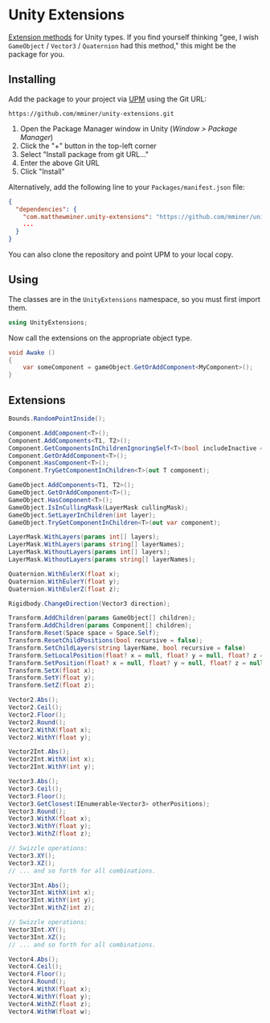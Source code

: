 # Unity Extensions

[Extension methods](http://en.wikipedia.org/wiki/Extension_method) for Unity
types. If you find yourself thinking "gee, I wish `GameObject` / `Vector3` /
`Quaternion` had this method," this might be the package for you.


## Installing

Add the package to your project via
[UPM](https://docs.unity3d.com/Manual/upm-ui.html) using the Git URL:

```
https://github.com/mminer/unity-extensions.git
```

1. Open the Package Manager window in Unity (*Window > Package Manager*)
2. Click the "+" button in the top-left corner
3. Select "Install package from git URL..."
4. Enter the above Git URL
5. Click "Install"

Alternatively, add the following line to your `Packages/manifest.json` file:

```json
{
  "dependencies": {
    "com.matthewminer.unity-extensions": "https://github.com/mminer/unity-extensions.git",
    ...
  }
}
```

You can also clone the repository and point UPM to your local copy.


## Using

The classes are in the `UnityExtensions` namespace, so you must first import
them.

```csharp
using UnityExtensions;
```

Now call the extensions on the appropriate object type.

```csharp
void Awake ()
{
    var someComponent = gameObject.GetOrAddComponent<MyComponent>();
}
```


## Extensions

```csharp
Bounds.RandomPointInside();

Component.AddComponent<T>();
Component.AddComponents<T1, T2>();
Component.GetComponentsInChildrenIgnoringSelf<T>(bool includeInactive = false);
Component.GetOrAddComponent<T>();
Component.HasComponent<T>();
Component.TryGetComponentInChildren<T>(out T component);

GameObject.AddComponents<T1, T2>();
GameObject.GetOrAddComponent<T>();
GameObject.HasComponent<T>();
GameObject.IsInCullingMask(LayerMask cullingMask);
GameObject.SetLayerInChildren(int layer);
GameObject.TryGetComponentInChildren<T>(out var component);

LayerMask.WithLayers(params int[] layers);
LayerMask.WithLayers(params string[] layerNames);
LayerMask.WithoutLayers(params int[] layers);
LayerMask.WithoutLayers(params string[] layerNames);

Quaternion.WithEulerX(float x);
Quaternion.WithEulerY(float y);
Quaternion.WithEulerZ(float z);

Rigidbody.ChangeDirection(Vector3 direction);

Transform.AddChildren(params GameObject[] children);
Transform.AddChildren(params Component[] children);
Transform.Reset(Space space = Space.Self);
Transform.ResetChildPositions(bool recursive = false);
Transform.SetChildLayers(string layerName, bool recursive = false)
Transform.SetLocalPosition(float? x = null, float? y = null, float? z = null);
Transform.SetPosition(float? x = null, float? y = null, float? z = null);
Transform.SetX(float x);
Transform.SetY(float y);
Transform.SetZ(float z);

Vector2.Abs();
Vector2.Ceil();
Vector2.Floor();
Vector2.Round();
Vector2.WithX(float x);
Vector2.WithY(float y);

Vector2Int.Abs();
Vector2Int.WithX(int x);
Vector2Int.WithY(int y);

Vector3.Abs();
Vector3.Ceil();
Vector3.Floor();
Vector3.GetClosest(IEnumerable<Vector3> otherPositions);
Vector3.Round();
Vector3.WithX(float x);
Vector3.WithY(float y);
Vector3.WithZ(float z);

// Swizzle operations:
Vector3.XY();
Vector3.XZ();
// ... and so forth for all combinations.

Vector3Int.Abs();
Vector3Int.WithX(int x);
Vector3Int.WithY(int y);
Vector3Int.WithZ(int z);

// Swizzle operations:
Vector3Int.XY();
Vector3Int.XZ();
// ... and so forth for all combinations.

Vector4.Abs();
Vector4.Ceil();
Vector4.Floor();
Vector4.Round();
Vector4.WithX(float x);
Vector4.WithY(float y);
Vector4.WithZ(float z);
Vector4.WithW(float w);
```
